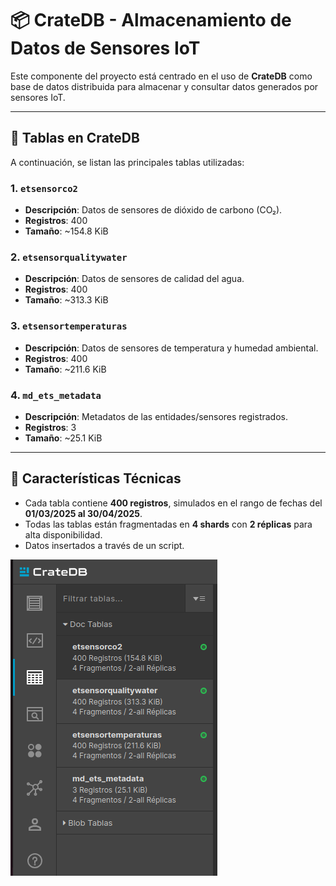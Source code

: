 # 📦 CrateDB - Almacenamiento de Datos de Sensores IoT

Este componente del proyecto está centrado en el uso de **CrateDB** como base de datos distribuida para almacenar y consultar datos generados por sensores IoT.

---

## 📁 Tablas en CrateDB

A continuación, se listan las principales tablas utilizadas:

### 1. `etsensorco2`
- **Descripción**: Datos de sensores de dióxido de carbono (CO₂).
- **Registros**: 400
- **Tamaño**: ~154.8 KiB

### 2. `etsensorqualitywater`
- **Descripción**: Datos de sensores de calidad del agua.
- **Registros**: 400
- **Tamaño**: ~313.3 KiB

### 3. `etsensortemperaturas`
- **Descripción**: Datos de sensores de temperatura y humedad ambiental.
- **Registros**: 400
- **Tamaño**: ~211.6 KiB

### 4. `md_ets_metadata`
- **Descripción**: Metadatos de las entidades/sensores registrados.
- **Registros**: 3
- **Tamaño**: ~25.1 KiB

---

## 🧠 Características Técnicas

- Cada tabla contiene **400 registros**, simulados en el rango de fechas del **01/03/2025 al 30/04/2025**.
- Todas las tablas están fragmentadas en **4 shards** con **2 réplicas** para alta disponibilidad.
- Datos insertados a través de un script.

![Dashboard Preview](Captura%20desde%202025-05-20%2023-12-54.png)

